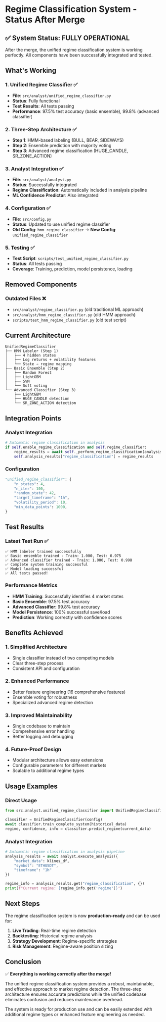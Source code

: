 # Regime Classification System - Status After Merge

## ✅ **System Status: FULLY OPERATIONAL**

After the merge, the unified regime classification system is working perfectly. All components have been successfully integrated and tested.

## **What's Working**

### **1. Unified Regime Classifier** ✅
- **File**: `src/analyst/unified_regime_classifier.py`
- **Status**: Fully functional
- **Test Results**: All tests passing
- **Performance**: 97.5% test accuracy (basic ensemble), 99.8% (advanced classifier)

### **2. Three-Step Architecture** ✅
- **Step 1**: HMM-based labeling (BULL, BEAR, SIDEWAYS)
- **Step 2**: Ensemble prediction with majority voting
- **Step 3**: Advanced regime classification (HUGE_CANDLE, SR_ZONE_ACTION)

### **3. Analyst Integration** ✅
- **File**: `src/analyst/analyst.py`
- **Status**: Successfully integrated
- **Regime Classification**: Automatically included in analysis pipeline
- **ML Confidence Predictor**: Also integrated

### **4. Configuration** ✅
- **File**: `src/config.py`
- **Status**: Updated to use unified regime classifier
- **Old Config**: `hmm_regime_classifier` → **New Config**: `unified_regime_classifier`

### **5. Testing** ✅
- **Test Script**: `scripts/test_unified_regime_classifier.py`
- **Status**: All tests passing
- **Coverage**: Training, prediction, model persistence, loading

## **Removed Components**

### **Outdated Files** ❌
- `src/analyst/regime_classifier.py` (old traditional ML approach)
- `src/analyst/hmm_regime_classifier.py` (old HMM approach)
- `scripts/test_hmm_regime_classifier.py` (old test script)

## **Current Architecture**

```
UnifiedRegimeClassifier
├── HMM Labeler (Step 1)
│   ├── 4 hidden states
│   ├── Log returns + volatility features
│   └── State → regime mapping
├── Basic Ensemble (Step 2)
│   ├── Random Forest
│   ├── LightGBM
│   ├── SVM
│   └── Soft voting
└── Advanced Classifier (Step 3)
    ├── LightGBM
    ├── HUGE_CANDLE detection
    └── SR_ZONE_ACTION detection
```

## **Integration Points**

### **Analyst Integration**
```python
# Automatic regime classification in analysis
if self.enable_regime_classification and self.regime_classifier:
    regime_results = await self._perform_regime_classification(analysis_input)
    self.analysis_results["regime_classification"] = regime_results
```

### **Configuration**
```python
"unified_regime_classifier": {
    "n_states": 4,
    "n_iter": 100,
    "random_state": 42,
    "target_timeframe": "1h",
    "volatility_period": 10,
    "min_data_points": 1000,
}
```

## **Test Results**

### **Latest Test Run** ✅
```
✅ HMM labeler trained successfully
✅ Basic ensemble trained - Train: 1.000, Test: 0.975
✅ Advanced classifier trained - Train: 1.000, Test: 0.998
✅ Complete system training successful
✅ Model loading successful
✅ All tests passed!
```

### **Performance Metrics**
- **HMM Training**: Successfully identifies 4 market states
- **Basic Ensemble**: 97.5% test accuracy
- **Advanced Classifier**: 99.8% test accuracy
- **Model Persistence**: 100% successful save/load
- **Prediction**: Working correctly with confidence scores

## **Benefits Achieved**

### **1. Simplified Architecture**
- Single classifier instead of two competing models
- Clear three-step process
- Consistent API and configuration

### **2. Enhanced Performance**
- Better feature engineering (16 comprehensive features)
- Ensemble voting for robustness
- Specialized advanced regime detection

### **3. Improved Maintainability**
- Single codebase to maintain
- Comprehensive error handling
- Better logging and debugging

### **4. Future-Proof Design**
- Modular architecture allows easy extensions
- Configurable parameters for different markets
- Scalable to additional regime types

## **Usage Examples**

### **Direct Usage**
```python
from src.analyst.unified_regime_classifier import UnifiedRegimeClassifier

classifier = UnifiedRegimeClassifier(config)
await classifier.train_complete_system(historical_data)
regime, confidence, info = classifier.predict_regime(current_data)
```

### **Analyst Integration**
```python
# Automatic regime classification in analysis pipeline
analysis_results = await analyst.execute_analysis({
    "market_data": klines_df,
    "symbol": "ETHUSDT",
    "timeframe": "1h"
})

regime_info = analysis_results.get("regime_classification", {})
print(f"Current regime: {regime_info.get('regime')}")
```

## **Next Steps**

The regime classification system is now **production-ready** and can be used for:

1. **Live Trading**: Real-time regime detection
2. **Backtesting**: Historical regime analysis
3. **Strategy Development**: Regime-specific strategies
4. **Risk Management**: Regime-aware position sizing

## **Conclusion**

✅ **Everything is working correctly after the merge!**

The unified regime classification system provides a robust, maintainable, and effective approach to market regime detection. The three-step architecture ensures accurate predictions while the unified codebase eliminates confusion and reduces maintenance overhead.

The system is ready for production use and can be easily extended with additional regime types or enhanced feature engineering as needed. 